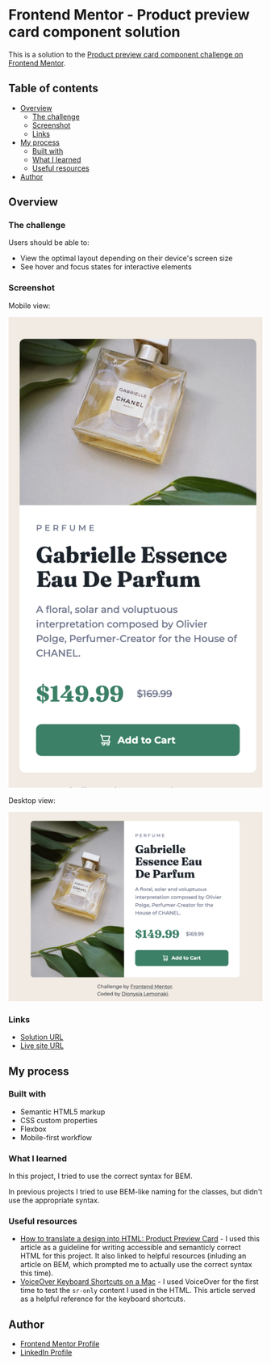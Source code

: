 # Frontend Mentor - Product preview card component solution

This is a solution to the [Product preview card component challenge on Frontend Mentor](https://www.frontendmentor.io/challenges/product-preview-card-component-GO7UmttRfa).

## Table of contents

- [Overview](#overview)
  - [The challenge](#the-challenge)
  - [Screenshot](#screenshot)
  - [Links](#links)
- [My process](#my-process)
  - [Built with](#built-with)
  - [What I learned](#what-i-learned)
  - [Useful resources](#useful-resources)
- [Author](#author)

## Overview

### The challenge

Users should be able to:

- View the optimal layout depending on their device's screen size
- See hover and focus states for interactive elements

### Screenshot

Mobile view:

![](./images/Screenshot-mobile.png)

Desktop view:

![](./images/Screenshot-desktop.png)

### Links

- [Solution URL](https://www.frontendmentor.io/solutions/responsive-product-preview-card-component-using-flexbox-and-bem-aciRskuoDV)
- [Live site URL](https://fem-product-preview-card-component-seven.vercel.app/)

## My process

### Built with

- Semantic HTML5 markup
- CSS custom properties
- Flexbox
- Mobile-first workflow


### What I learned

In this project, I tried to use the correct syntax for BEM. 

In previous projects I tried to use BEM-like naming for the classes, but didn't use the appropriate syntax.


### Useful resources

- [How to translate a design into HTML: Product Preview Card](https://fedmentor.dev/posts/html-plan-product-preview/) - I used this article as a guideline for writing accessible and semanticly correct HTML for this project. It also linked to helpful resources (inluding an article on BEM, which prompted me to actually use the correct syntax this time).
- [VoiceOver Keyboard Shortcuts on a Mac](https://dequeuniversity.com/screenreaders/voiceover-keyboard-shortcuts) - I used VoiceOver for the first time to test the `sr-only` content I used in the HTML. This article served as a helpful reference for the keyboard shortcuts.
## Author

- [Frontend Mentor Profile](https://www.frontendmentor.io/profile/dionysia-lemonaki)
- [LinkedIn Profile](https://www.linkedin.com/in/dionysia-lemonaki-developer/)


